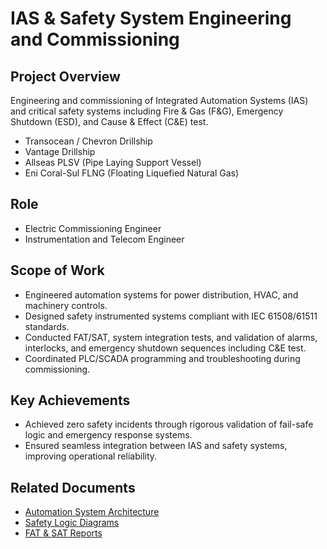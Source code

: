 # IAS & Safety System Engineering and Commissioning

## Project Overview  
Engineering and commissioning of Integrated Automation Systems (IAS) and critical safety systems including Fire & Gas (F&G), Emergency Shutdown (ESD), and Cause & Effect (C&E) test.

- Transocean / Chevron Drillship
- Vantage Drillship
- Allseas PLSV (Pipe Laying Support Vessel)
- Eni Coral-Sul FLNG (Floating Liquefied Natural Gas)

## Role  
- Electric Commissioning Engineer
- Instrumentation and Telecom Engineer

## Scope of Work  
- Engineered automation systems for power distribution, HVAC, and machinery controls.  
- Designed safety instrumented systems compliant with IEC 61508/61511 standards.  
- Conducted FAT/SAT, system integration tests, and validation of alarms, interlocks, and emergency shutdown sequences including C&E test.  
- Coordinated PLC/SCADA programming and troubleshooting during commissioning.

## Key Achievements  
- Achieved zero safety incidents through rigorous validation of fail-safe logic and emergency response systems.  
- Ensured seamless integration between IAS and safety systems, improving operational reliability.

## Related Documents  
- [Automation System Architecture](./Automation_Architecture.pdf)  
- [Safety Logic Diagrams](./Safety_Logic.pdf)  
- [FAT & SAT Reports](./FAT_SAT_Reports.pdf)
